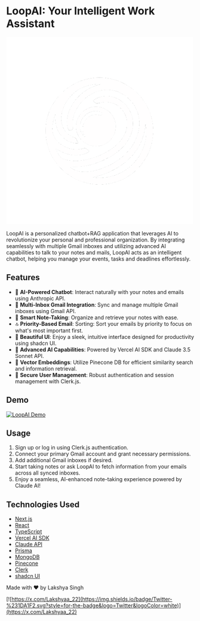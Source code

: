 # LoopAI: Your Intelligent Work Assistant

![LoopAI Logo](public/LoopLogoFinal.png)

LoopAI is a personalized chatbot+RAG application that leverages AI to revolutionize your personal and professional organization. By integrating seamlessly with multiple Gmail inboxes and utilizing advanced AI capabilities to talk to your notes and mails, LoopAI acts as an intelligent chatbot, helping you manage your events, tasks and deadlines effortlessly.

## Features

- 🤖 **AI-Powered Chatbot**: Interact naturally with your notes and emails using Anthropic API.
- 📧 **Multi-Inbox Gmail Integration**: Sync and manage multiple Gmail inboxes using Gmail API.
- 📝 **Smart Note-Taking**: Organize and retrieve your notes with ease.
- 🔝 **Priority-Based Email**: Sorting: Sort your emails by priority to focus on what's most important first.
- 🎨 **Beautiful UI**: Enjoy a sleek, intuitive interface designed for productivity using shadcn UI.
- 🧠 **Advanced AI Capabilities**: Powered by Vercel AI SDK and Claude 3.5 Sonnet API.
- 🔗 **Vector Embeddings**: Utilize Pinecone DB for efficient similarity search and information retrieval.
- 🔐 **Secure User Management**: Robust authentication and session management with Clerk.js.

## Demo

[![LoopAI Demo](https://img.youtube.com/vi/b5hCgVp_Ek8/0.jpg)](https://www.youtube.com/watch?v=b5hCgVp_Ek8)


## Usage

1. Sign up or log in using Clerk.js authentication.
2. Connect your primary Gmail account and grant necessary permissions.
3. Add additional Gmail inboxes if desired.
4. Start taking notes or ask LoopAI to fetch information from your emails across all synced inboxes.
5. Enjoy a seamless, AI-enhanced note-taking experience powered by Claude AI!

## Technologies Used

- [Next.js](https://nextjs.org/)
- [React](https://reactjs.org/)
- [TypeScript](https://www.typescriptlang.org/)
- [Vercel AI SDK](https://sdk.vercel.ai/)
- [Claude API](https://www.anthropic.com)
- [Prisma](https://www.prisma.io/)
- [MongoDB](https://www.mongodb.com/)
- [Pinecone](https://www.pinecone.io/)
- [Clerk](https://clerk.dev/)
- [shadcn UI](https://ui.shadcn.com/)


Made with ❤️ by Lakshya Singh

[![https://x.com/Lakshyaa_22](https://img.shields.io/badge/Twitter-%231DA1F2.svg?style=for-the-badge&logo=Twitter&logoColor=white)](https://x.com/Lakshyaa_22)